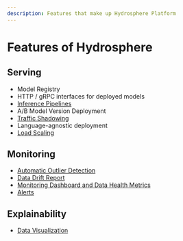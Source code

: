 ```yaml
---
description: Features that make up Hydrosphere Platform
---
```


# Features of Hydrosphere

## Serving

* Model Registry
* HTTP / gRPC interfaces for deployed models
* [Inference Pipelines](inference-pipelines.md)
* A/B Model Version Deployment
* [Traffic Shadowing](traffic-shadowing.md)
* Language-agnostic deployment
* [Load Scaling](scaling.md)

## Monitoring

* [Automatic Outlier Detection](automatic-outlier-detection.md)
* [Data Drift Report](data-drift-report.md)
* [Monitoring Dashboard and Data Health Metrics](monitoring-dashboard.md)
* [Alerts](alerts.md)

## Explainability

* [Data Visualization ](data-vizualization.md)



